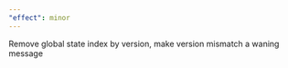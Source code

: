 ```yaml
---
"effect": minor
---
```


Remove global state index by version, make version mismatch a waning message
